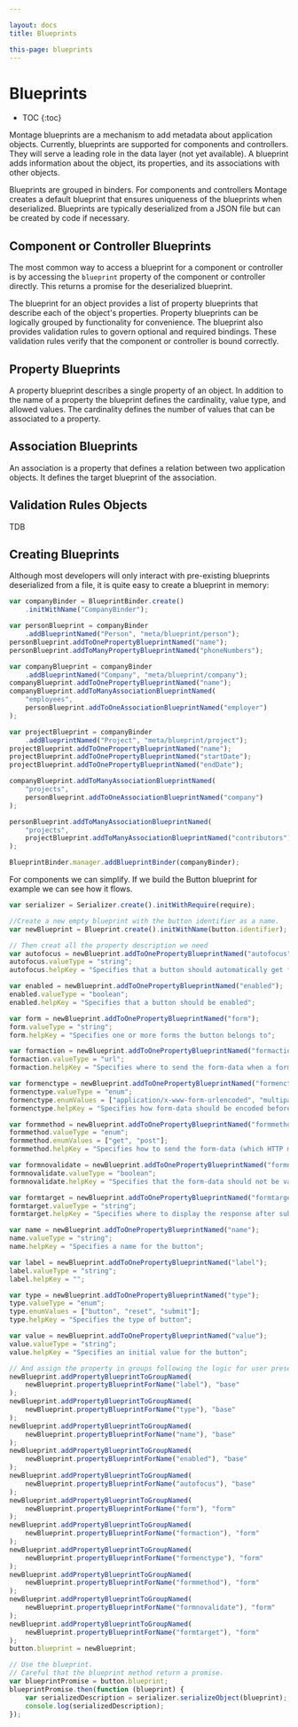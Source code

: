 ```yaml
---

layout: docs
title: Blueprints

this-page: blueprints
---
```


Blueprints
===

* TOC
{:toc}

Montage blueprints are a mechanism to add metadata about application objects. Currently, blueprints are supported for components and controllers. They will serve a leading role in the data layer (not yet available). A blueprint adds information about the object, its properties, and its associations with other objects.

Blueprints are grouped in binders. For components and controllers Montage creates a default blueprint that ensures uniqueness of the blueprints when deserialized. Blueprints are typically deserialized from a JSON file but can be created by code if necessary.

## Component or Controller Blueprints

The most common way to access a blueprint for a component or controller is by accessing the `blueprint` property of the component or controller directly. This returns a promise for the deserialized blueprint.

The blueprint for an object provides a list of property blueprints that describe each of the object's properties. Property blueprints can be logically grouped by functionality for convenience.
The blueprint also provides validation rules to govern optional and required bindings. These validation rules verify that the component or controller is bound correctly.

## Property Blueprints

A property blueprint describes a single property of an object. In addition to the name of a property the blueprint defines the cardinality, value type, and allowed values. The cardinality defines the number of values that can be associated to a property.

## Association Blueprints

An association is a property that defines a relation between two application objects. It defines the target blueprint of the association.

## Validation Rules Objects

TDB

## Creating Blueprints

Although most developers will only interact with pre-existing blueprints deserialized from a file, it is quite easy to create a blueprint in memory:

```javascript
var companyBinder = BlueprintBinder.create()
    .initWithName("CompanyBinder");

var personBlueprint = companyBinder
    .addBlueprintNamed("Person", "meta/blueprint/person");
personBlueprint.addToOnePropertyBlueprintNamed("name");
personBlueprint.addToManyPropertyBlueprintNamed("phoneNumbers");

var companyBlueprint = companyBinder
    .addBlueprintNamed("Company", "meta/blueprint/company");
companyBlueprint.addToOnePropertyBlueprintNamed("name");
companyBlueprint.addToManyAssociationBlueprintNamed(
    "employees",
    personBlueprint.addToOneAssociationBlueprintNamed("employer")
);

var projectBlueprint = companyBinder
    .addBlueprintNamed("Project", "meta/blueprint/project");
projectBlueprint.addToOnePropertyBlueprintNamed("name");
projectBlueprint.addToOnePropertyBlueprintNamed("startDate");
projectBlueprint.addToOnePropertyBlueprintNamed("endDate");

companyBlueprint.addToManyAssociationBlueprintNamed(
    "projects",
    personBlueprint.addToOneAssociationBlueprintNamed("company")
);

personBlueprint.addToManyAssociationBlueprintNamed(
    "projects",
    projectBlueprint.addToManyAssociationBlueprintNamed("contributors")
);

BlueprintBinder.manager.addBlueprintBinder(companyBinder);
```

For components we can simplify. If we build the Button blueprint for example we can see how it flows.

```javascript
var serializer = Serializer.create().initWithRequire(require);

//Create a new empty blueprint with the button identifier as a name.
var newBlueprint = Blueprint.create().initWithName(button.identifier);

// Then creat all the property description we need
var autofocus = newBlueprint.addToOnePropertyBlueprintNamed("autofocus");
autofocus.valueType = "string";
autofocus.helpKey = "Specifies that a button should automatically get focus when the page loads";

var enabled = newBlueprint.addToOnePropertyBlueprintNamed("enabled");
enabled.valueType = "boolean";
enabled.helpKey = "Specifies that a button should be enabled";

var form = newBlueprint.addToOnePropertyBlueprintNamed("form");
form.valueType = "string";
form.helpKey = "Specifies one or more forms the button belongs to";

var formaction = newBlueprint.addToOnePropertyBlueprintNamed("formaction");
formaction.valueType = "url";
formaction.helpKey = "Specifies where to send the form-data when a form is submitted. Only for type='submit'";

var formenctype = newBlueprint.addToOnePropertyBlueprintNamed("formenctype");
formenctype.valueType = "enum";
formenctype.enumValues = ["application/x-www-form-urlencoded", "multipart/form-data", "text/plain"];
formenctype.helpKey = "Specifies how form-data should be encoded before sending it to a server. Only for type='submit'";

var formmethod = newBlueprint.addToOnePropertyBlueprintNamed("formmethod");
formmethod.valueType = "enum";
formmethod.enumValues = ["get", "post"];
formmethod.helpKey = "Specifies how to send the form-data (which HTTP method to use). Only for type='submit'";

var formnovalidate = newBlueprint.addToOnePropertyBlueprintNamed("formnovalidate");
formnovalidate.valueType = "boolean";
formnovalidate.helpKey = "Specifies that the form-data should not be validated on submission. Only for type='submit'";

var formtarget = newBlueprint.addToOnePropertyBlueprintNamed("formtarget");
formtarget.valueType = "string";
formtarget.helpKey = "Specifies where to display the response after submitting the form. Only for type='submit'";

var name = newBlueprint.addToOnePropertyBlueprintNamed("name");
name.valueType = "string";
name.helpKey = "Specifies a name for the button";

var label = newBlueprint.addToOnePropertyBlueprintNamed("label");
label.valueType = "string";
label.helpKey = "";

var type = newBlueprint.addToOnePropertyBlueprintNamed("type");
type.valueType = "enum";
type.enumValues = ["button", "reset", "submit"];
type.helpKey = "Specifies the type of button";

var value = newBlueprint.addToOnePropertyBlueprintNamed("value");
value.valueType = "string";
value.helpKey = "Specifies an initial value for the button";

// And assign the property in groups following the logic for user presentation
newBlueprint.addPropertyBlueprintToGroupNamed(
    newBlueprint.propertyBlueprintForName("label"), "base"
);
newBlueprint.addPropertyBlueprintToGroupNamed(
    newBlueprint.propertyBlueprintForName("type"), "base"
);
newBlueprint.addPropertyBlueprintToGroupNamed(
    newBlueprint.propertyBlueprintForName("name"), "base"
);
newBlueprint.addPropertyBlueprintToGroupNamed(
    newBlueprint.propertyBlueprintForName("enabled"), "base"
);
newBlueprint.addPropertyBlueprintToGroupNamed(
    newBlueprint.propertyBlueprintForName("autofocus"), "base"
);
newBlueprint.addPropertyBlueprintToGroupNamed(
    newBlueprint.propertyBlueprintForName("form"), "form"
);
newBlueprint.addPropertyBlueprintToGroupNamed(
    newBlueprint.propertyBlueprintForName("formaction"), "form"
);
newBlueprint.addPropertyBlueprintToGroupNamed(
    newBlueprint.propertyBlueprintForName("formenctype"), "form"
);
newBlueprint.addPropertyBlueprintToGroupNamed(
    newBlueprint.propertyBlueprintForName("formmethod"), "form"
);
newBlueprint.addPropertyBlueprintToGroupNamed(
    newBlueprint.propertyBlueprintForName("formnovalidate"), "form"
);
newBlueprint.addPropertyBlueprintToGroupNamed(
    newBlueprint.propertyBlueprintForName("formtarget"), "form"
);
button.blueprint = newBlueprint;

// Use the blueprint.
// Careful that the blueprint method return a promise.
var blueprintPromise = button.blueprint;
blueprintPromise.then(function (blueprint) {
    var serializedDescription = serializer.serializeObject(blueprint);
    console.log(serializedDescription);
});
```
